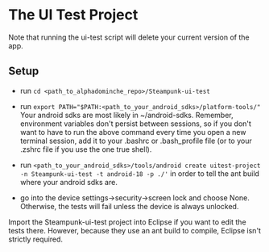 # The UI Test Project

Note that running the ui-test script will delete your current version of the app.

## Setup

* run `cd <path_to_alphadominche_repo>/Steampunk-ui-test`

* run `export PATH="$PATH:<path_to_your_android_sdks>/platform-tools/"` Your android sdks are most likely in ~/android-sdks. Remember, environment variables don't persist between sessions, so if you don't want to have to run the above command every time you open a new terminal session, add it to your .bashrc or .bash_profile file (or to your .zshrc file if you use the one true shell).

* run `<path_to_your_android_sdks>/tools/android create uitest-project -n Steampunk-ui-test -t android-18 -p ./'` in order to tell the ant build where your android sdks are.

* go into the device settings->security->screen lock and choose None. Otherwise, the tests will fail unless the device is always unlocked.

Import the Steampunk-ui-test project into Eclipse if you want to edit the tests there. However, because they use an ant build to compile, Eclipse isn't strictly required.